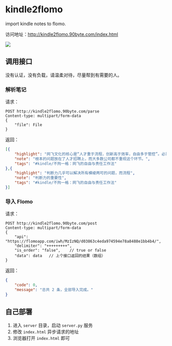 # kindle2flomo
import kindle notes to flomo.

访问地址：http://kindle2flomo.90byte.com/index.html

![](https://user-images.githubusercontent.com/5508125/118831345-48ecb180-b8f2-11eb-8892-a7424770bd36.png)

## 调用接口
没有认证，没有负载，请温柔对待，尽量帮到有需要的人。

### 解析笔记

请求：

```
POST http://kindle2flomo.90byte.com/parse
Content-type: multipart/form-data
{
    "file": File
}
```

返回：

```json
[{
    "highlight": "网飞文化的核心是“人才重于流程，创新高于效率，自由多于管控”。必须理解，这样的文化建立在一个非常重要的基础上：创造力需要自由，但自由又不能被滥用。所以网飞只招“成年人”，即那些理解自由意味着更大责任的",
    "note": "根本的问题放在了人才招聘上，而大多数公司都不重视这个环节。",
    "tags": "#kindle/不拘一格：网飞的自由与责任工作法"
},{
    "highlight": "判断力几乎可以解决所有模棱两可的问题，而流程",
    "note": "判断力的重要性",
    "tags": "#kindle/不拘一格：网飞的自由与责任工作法"
}]
```

### 导入 Flomo
请求：

```
POST http://kindle2flomo.90byte.com/post
Content-type: multipart/form-data
{
    "api": "https://flomoapp.com/iwh/MzIzNQ/d03863c4eda974594e78a8488e1bb4b4/",
    "delimiter": "+++++++++",
    "is_order": "false",    // true or false
    "data": data   // 上个接口返回的结果（数组）
}
```

返回：

```json
{
    "code": 0,
    "message": "总共 2 条，全部导入完成。"
}
```

## 自己部署
1. 进入 `server` 目录，启动 `server.py` 服务
2. 修改 `index.html` 异步请求的地址
3. 浏览器打开 `index.html` 即可
